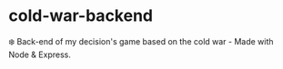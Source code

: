 # cold-war-backend
:snowflake: Back-end of my decision's game based on the cold war - Made with Node &amp; Express.  
